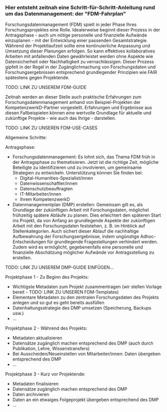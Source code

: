 ### Hier entsteht zeitnah eine Schritt-für-Schritt-Anleitung rund um das Datenmanagement: der "FDM-Fahrplan"

Forschungsdatenmanagement (FDM) spielt in jeder Phase Ihres Forschungsprojektes eine Rolle. Idealerweise beginnt dieser Prozess in der Antragsphase - auch um nötige personelle und finanzielle Aufwände einzuplanen - mit der Entwicklung einer passenden Gesamtstrategie. Während der Projektlaufzeit sollte eine kontinuierliche Anpassung und Umsetzung dieser Planungen erfolgen. So kann effektives kollaboratives Arbeiten mit anfallenden Daten gewährleistet werden ohne Aspekte wie Datensicherheit oder Nachhaltigkeit zu vernachlässigen. Dieser Prozess gipfelt in der Regel in der Zugänglichmachung von Forschungsdaten und Forschungsergebnissen entsprechend grundlegender Prinzipien wie FAIR spätestens gegen Projektende.

TODO: LINK ZU UNSEREM FDM-GUIDE

Zeitnah werden an dieser Stelle auch praktische Erfahrungen zum Forschungsdatenmanagement anhand von Beispiel-Projekten der KompetenzwerkD-Partner vorgestellt. Erfahrungen und Ergebnisse aus diesen Fallbeispielen können eine wertvolle Grundlage für aktuelle und zukünftige Projekte - wie auch das Ihrige - darstellen.

TODO: LINK ZU UNSEREN FDM-USE-CASES

Allgemeine Schritte:

Antragsphase:
* Forschungsdatenmanagement: Es lohnt sich, das Thema FDM früh in der Antragsphase zu thematisieren. Jetzt ist die richtige Zeit, mögliche Beteiligte zu identifizieren und zu involvieren, um gemeinsame Strategien zu entwickeln. Unterstützung können Sie finden bei:
  * Digital-Humanities-Spezialist/innen
  * Datenwissenschaftler/innen
  * Datenschutzbeauftragten
  * IT-Mitarbeiter/innen
  * Ihrem KompetenzwerkD
* Datenmanagementplan (DMP) erstellen: Gemeinsam gilt es, als Grundlage der zukünftigen Arbeit mit Forschungsdaten, möglichst frühzeitig spätere Abläufe zu planen. Dies erleichtert den späteren Start ins Projekt, da von Anfang an grundlegende Aspekte der zukünftigen Arbeit mit den Forschungsdaten feststehen, z. B. im Hinblick auf Stellenkategorien. Auch sichert dieser Ablauf die nachhaltige Aufbewahrung der Forschungsergebnisse, indem ungünstige Adhoc-Entscheidungen für grundlegende Fragestellungen verhindert werden. Zudem wird es ermöglicht, gegebenenfalls eine personelle und finanzielle Abschätzung möglicher Aufwände vor Antragsstellung zu erstellen.

TODO: LINK ZU UNSEREM DMP-GUIDE EINFÜGEN...

Projektphase 1 - Zu Beginn des Projekts:
* Wichtigste Metadaten zum Projekt zusammentragen (wir stellen Vorlage bereit - TODO: LINK ZU UNSEREN FDM-Templates)
* Elementare Metadaten zu den zentralen Forschungsdaten des Projekts anlegen und so gut es geht bereits ausfüllen
* Datenhaltungsstrategie des DMP umsetzen (Speicherung, Backups usw.)
* ...

Projektphase 2 - Während des Projekts:
* Metadaten aktualisieren
* Datensätze zugänglich machen entsprechend des DMP (auch durch Publikation, Lehre, Wissenstransfers)
* Bei Ausscheiden/Neueinstellen von Mitarbeiter/innen: Daten übergeben entsprechend des DMP
* ...

Projektphase 3 - Kurz vor Projektende:
* Metadaten finalisieren
* Datensätze zugänglich machen entsprechend des DMP
* Daten archivieren
* Daten an ein etwaiges Folgeprojekt übergeben entsprechend des DMP
* ...
